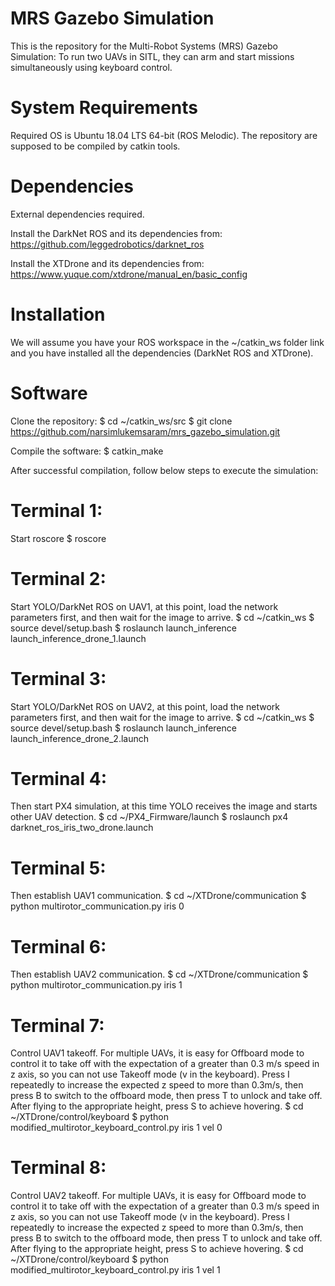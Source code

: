 # MRS Gazebo Simulation
This is the repository for the Multi-Robot Systems (MRS) Gazebo Simulation: To run two UAVs in SITL, they can arm and start missions simultaneously using keyboard control.   

# System Requirements
Required OS is Ubuntu 18.04 LTS 64-bit (ROS Melodic). The repository are supposed to be compiled by catkin tools.

# Dependencies
External dependencies required.

Install the DarkNet ROS and its dependencies from:
https://github.com/leggedrobotics/darknet_ros

Install the XTDrone and its dependencies from:
https://www.yuque.com/xtdrone/manual_en/basic_config

# Installation
We will assume you have your ROS workspace in the ~/catkin_ws folder link and you have installed all the dependencies (DarkNet ROS and XTDrone). 

# Software
Clone the repository:
$ cd ~/catkin_ws/src
$ git clone https://github.com/narsimlukemsaram/mrs_gazebo_simulation.git

Compile the software:
$ catkin_make

After successful compilation, follow below steps to execute the simulation:

# Terminal 1:
Start roscore
$ roscore

# Terminal 2:
Start YOLO/DarkNet ROS on UAV1, at this point, load the network parameters first, and then wait for the image to arrive.
$ cd ~/catkin_ws
$ source devel/setup.bash
$ roslaunch launch_inference launch_inference_drone_1.launch

# Terminal 3:
Start YOLO/DarkNet ROS on UAV2, at this point, load the network parameters first, and then wait for the image to arrive.
$ cd ~/catkin_ws
$ source devel/setup.bash
$ roslaunch launch_inference launch_inference_drone_2.launch

# Terminal 4:
Then start PX4 simulation, at this time YOLO receives the image and starts other UAV detection.
$ cd ~/PX4_Firmware/launch
$ roslaunch px4 darknet_ros_iris_two_drone.launch

# Terminal 5:
Then establish UAV1 communication.
$ cd ~/XTDrone/communication
$ python multirotor_communication.py iris 0

# Terminal 6:
Then establish UAV2 communication.
$ cd ~/XTDrone/communication
$ python multirotor_communication.py iris 1

# Terminal 7:
Control UAV1 takeoff. For multiple UAVs, it is easy for Offboard mode to control it to take off with the expectation of a greater than 0.3 m/s speed in z axis, so you can not use Takeoff mode (v in the keyboard). Press I repeatedly to increase the expected z speed to more than 0.3m/s, then press B to switch to the offboard mode, then press T to unlock and take off. After flying to the appropriate height, press S to achieve hovering.
$ cd ~/XTDrone/control/keyboard
$ python modified_multirotor_keyboard_control.py iris 1 vel 0

# Terminal 8:
Control UAV2 takeoff. For multiple UAVs, it is easy for Offboard mode to control it to take off with the expectation of a greater than 0.3 m/s speed in z axis, so you can not use Takeoff mode (v in the keyboard). Press I repeatedly to increase the expected z speed to more than 0.3m/s, then press B to switch to the offboard mode, then press T to unlock and take off. After flying to the appropriate height, press S to achieve hovering.
$ cd ~/XTDrone/control/keyboard
$ python modified_multirotor_keyboard_control.py iris 1 vel 1
